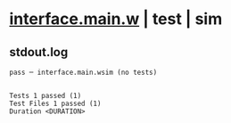 # [interface.main.w](../../../../../examples/tests/valid/interface.main.w) | test | sim

## stdout.log
```log
pass ─ interface.main.wsim (no tests)
 
 
Tests 1 passed (1)
Test Files 1 passed (1)
Duration <DURATION>
```

